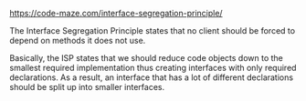 https://code-maze.com/interface-segregation-principle/

The Interface Segregation Principle states that no client should be forced to depend on methods it does not use.

Basically, the ISP states that we should reduce code objects down to the smallest required implementation thus creating interfaces with only required declarations. As a result, an interface that has a lot of different declarations should be split up into smaller interfaces.

